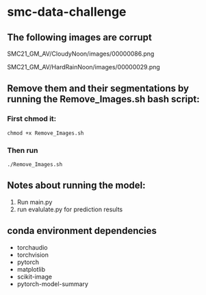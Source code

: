# smc-data-challenge

## The following images are corrupt

SMC21_GM_AV/CloudyNoon/images/00000086.png

SMC21_GM_AV/HardRainNoon/images/00000029.png

## Remove them and their segmentations by running the Remove_Images.sh bash script:

### First chmod it:

`chmod +x Remove_Images.sh`

### Then run 

`./Remove_Images.sh`

## Notes about running the model:
1) Run main.py
2) run evalulate.py for prediction results

## conda environment dependencies
  - torchaudio
  - torchvision
  - pytorch
  - matplotlib
  - scikit-image
  - pytorch-model-summary